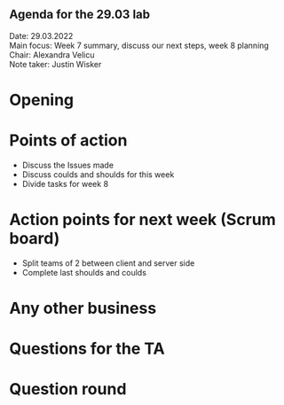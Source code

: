 ## Agenda for the 29.03 lab

Date:           29.03.2022\
Main focus:     Week 7 summary, discuss our next steps, week 8 planning\
Chair:          Alexandra Velicu\
Note taker:     Justin Wisker

# Opening

# Points of action
  - Discuss the Issues made
  - Discuss coulds and shoulds for this week
  - Divide tasks for week 8

# Action points for next week (Scrum board)
  - Split teams of 2 between client and server side  
  - Complete last shoulds and coulds

# Any other business

# Questions for the TA

# Question round
